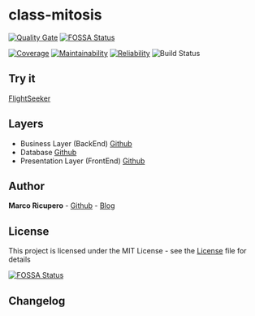 # class-mitosis

[![Quality Gate](https://sonarcloud.io/api/project_badges/measure?project=flightSeeker&metric=alert_status)](https://sonarcloud.io/dashboard/index/flightSeeker)[![FOSSA Status](https://app.fossa.io/api/projects/git%2Bgithub.com%2FMarketto%2FflightSeeker.svg?type=shield)](https://app.fossa.io/projects/git%2Bgithub.com%2FMarketto%2FflightSeeker?ref=badge_shield)

[![Coverage](https://sonarcloud.io/api/project_badges/measure?project=flightSeeker&metric=coverage)](https://sonarcloud.io/dashboard/index/flightSeeker)
[![Maintainability](https://sonarcloud.io/api/project_badges/measure?project=flightSeeker&metric=sqale_rating)](https://sonarcloud.io/dashboard/index/flightSeeker)
[![Reliability](https://sonarcloud.io/api/project_badges/measure?project=flightSeeker&metric=reliability_rating)](https://sonarcloud.io/dashboard/index/flightSeeker)
![Build Status](http://ci.marketto.it/buildStatus/icon?job=Flight%20Seeker)

## Try it
[FlightSeeker](http://flightseeker.marketto.it)

## Layers
- Business Layer (BackEnd) [Github](https://github.com/Marketto/flightSeeker/tree/master/business)
- Database [Github](https://github.com/Marketto/flightSeeker/tree/master/database)
- Presentation Layer (FrontEnd) [Github](https://github.com/Marketto/flightSeeker/tree/master/presentation)

## Author
**Marco Ricupero** - [Github](https://github.com/Marketto) - [Blog](http://blog.marketto.it)


## License
This project is licensed under the MIT License - see the [License](/LICENSE) file for details



[![FOSSA Status](https://app.fossa.io/api/projects/git%2Bgithub.com%2FMarketto%2FflightSeeker.svg?type=large)](https://app.fossa.io/projects/git%2Bgithub.com%2FMarketto%2FflightSeeker?ref=badge_large)

## Changelog